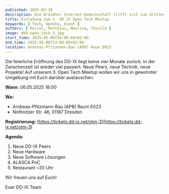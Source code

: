 ```yaml
---
published: 2025-03-20
description: Die Dresdner Internet-Gemeinschaft trifft sich zum dritten Mal.
title: Einladung zum 3. DD-IX Open Tech Meetup
keywords: [ Tech, Update, Event ]
authors: [ Marcel, Matthias, Maurice, Tassilo ]
image: 004_open_tech_3.jpg
start_time: 2025-05-06T18:00:00+02:00
end_time: 2025-05-06T23:00:00+02:00
location: Andreas-Pfitzmann-Bau (APB) Raum E023
---
```



Die feierliche Eröffnung des DD-IX liegt keine vier Monate zurück. In der Zwischenzeit ist wieder viel passiert. Neue Peers, neue Technik, neue Projekte! Auf unserem 3. Open Tech Meetup wollen wir uns in gewohnter Umgebung mit Euch darüber austauschen.

**Wann**: 06.05.2025 18:00

**Wo:**

  - Andreas-Pfitzmann-Bau (APB) Raum E023
  - Nöthnitzer Str. 46, 01187 Dresden

**Registrierung:** [https://tickets.dd-ix.net/otm-3](https://tickets.dd-ix.net/otm-3)

**Agenda:**

1. Neue DD-IX Peers
2. Neue Hardware
3. Neue Software Lösungen
4. ALASCA PoC
5. Restaurant ~20 Uhr

Wir freuen uns auf Euch!

Euer DD-IX Team

